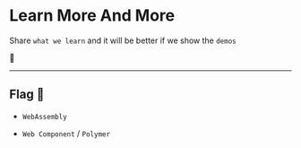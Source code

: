 # Learn More And More

Share `what we learn` and it will be better if we show the `demos`

🦍

---

## Flag :triangular_flag_on_post:

- `WebAssembly`

- `Web Component` / `Polymer`
